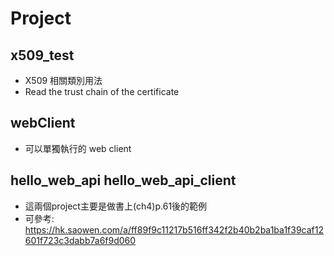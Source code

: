 # Project

## x509_test
* X509 相關類別用法
* Read the trust chain of the certificate

## webClient
* 可以單獨執行的 web client

## hello_web_api hello_web_api_client 
* 這兩個project主要是做書上(ch4)p.61後的範例 
* 可參考: https://hk.saowen.com/a/ff89f9c11217b516ff342f2b40b2ba1ba1f39caf12601f723c3dabb7a6f9d060